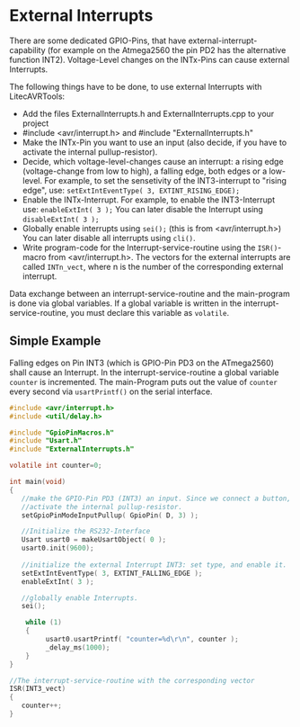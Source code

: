 # External Interrupts #

There are some dedicated GPIO-Pins, that have external-interrupt-capability (for 
example on the Atmega2560 the pin PD2 has the alternative function INT2). 
Voltage-Level changes on the INTx-Pins can cause external Interrupts.

The following things have to be done, to use external Interrupts with 
LitecAVRTools:

- Add the files ExternalInterrupts.h and ExternalInterrupts.cpp to your project
- #include <avr/interrupt.h> and #include "ExternalInterrupts.h"
- Make the INTx-Pin you want to use an input (also decide, if you have to 
  activate the internal pullup-resistor).
- Decide, which voltage-level-changes cause an interrupt: a rising edge 
  (voltage-change from low to high), a falling edge, both edges or a low-level. 
  For example, to set the sensetivity of the INT3-interrupt to "rising edge", 
  use:
  `setExtIntEventType( 3, EXTINT_RISING_EDGE);`
- Enable the INTx-Interrupt. For example, to enable the INT3-Interrupt use:
  `enableExtInt( 3 );`
  You can later disable the Interrupt using `disableExtInt( 3 );`
- Globally enable interrupts using `sei();` (this is from <avr/interrupt.h>)
  You can later disable all interrupts using `cli()`.
- Write program-code for the Interrupt-service-routine using the `ISR()`-macro 
  from <avr/interrupt.h>. The vectors for the external interrupts are called 
  `INTn_vect`, where n is the number of the corresponding external interrupt.

Data exchange between an interrupt-service-routine and the main-program is done
via global variables. If a global variable is written in the 
interrupt-service-routine, you must declare this variable as `volatile`.
  
## Simple Example ##
Falling edges on Pin INT3 (which is GPIO-Pin PD3 on the ATmega2560) shall cause
an Interrupt. In the interrupt-service-routine a global variable `counter` is 
incremented. The main-Program puts out the value of `counter` every second via 
`usartPrintf()` on the serial interface.

```C
#include <avr/interrupt.h>
#include <util/delay.h>

#include "GpioPinMacros.h"
#include "Usart.h"
#include "ExternalInterrupts.h"

volatile int counter=0;

int main(void)
{
   //make the GPIO-Pin PD3 (INT3) an input. Since we connect a button, we
   //activate the internal pullup-resistor.
   setGpioPinModeInputPullup( GpioPin( D, 3) );

   //Initialize the RS232-Interface
   Usart usart0 = makeUsartObject( 0 );
   usart0.init(9600);
   
   //initialize the external Interrupt INT3: set type, and enable it.
   setExtIntEventType( 3, EXTINT_FALLING_EDGE );
   enableExtInt( 3 );

   //globally enable Interrupts.
   sei();

    while (1) 
    {
         usart0.usartPrintf( "counter=%d\r\n", counter );
         _delay_ms(1000);
    }
}

//The interrupt-service-routine with the corresponding vector
ISR(INT3_vect)
{
   counter++;
}
```
